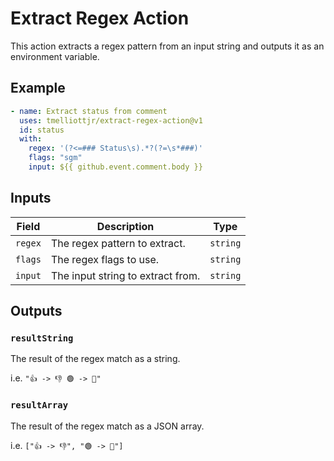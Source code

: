 # Extract Regex Action

This action extracts a regex pattern from an input string and outputs it as an environment variable.

## Example

```yaml
- name: Extract status from comment
  uses: tmelliottjr/extract-regex-action@v1
  id: status
  with:
    regex: '(?<=### Status\s).*?(?=\s*###)'
    flags: "sgm"
    input: ${{ github.event.comment.body }}
```

## Inputs

| Field   | Description                       | Type     |
| ------- | --------------------------------- | -------- |
| `regex` | The regex pattern to extract.     | `string` |
| `flags` | The regex flags to use.           | `string` |
| `input` | The input string to extract from. | `string` |

## Outputs

### `resultString`

The result of the regex match as a string.

i.e. `"👍 -> 👎 🟢 -> 🔴"`

### `resultArray`

The result of the regex match as a JSON array.

i.e. `["👍 -> 👎", "🟢 -> 🔴"]`
